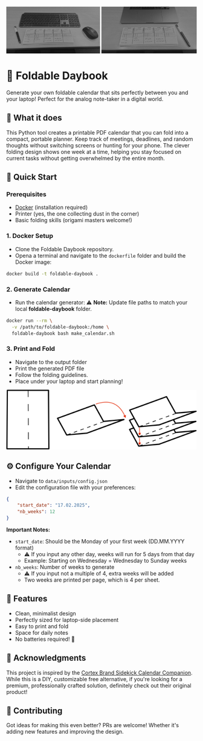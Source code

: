 ![Example](./doc/ex.png)

# 📅 Foldable Daybook

Generate your own foldable calendar that sits perfectly between you and your laptop! Perfect for the analog note-taker in a digital world.

## 🎯 What it does

This Python tool creates a printable PDF calendar that you can fold into a compact, portable planner. Keep track of meetings, deadlines, and random thoughts without switching screens or hunting for your phone. The clever folding design shows one week at a time, helping you stay focused on current tasks without getting overwhelmed by the entire month.

## 🚀 Quick Start

### Prerequisites
- [Docker](https://www.docker.com/) (installation required)
- Printer (yes, the one collecting dust in the corner)
- Basic folding skills (origami masters welcome!)

### 1. Docker Setup
* Clone the Foldable Daybook repository.
* Opena a terminal and navigate to the `dockerfile` folder and build the Docker image:

```bash
docker build -t foldable-daybook .
```

### 2. Generate Calendar
* Run the calendar generator:
⚠️ **Note:** Update file paths to match your local **foldable-daybook** folder.

```bash
docker run --rm \
  -v /path/to/foldable-daybook:/home \
  foldable-daybook bash make_calendar.sh
```

### 3. Print and Fold
* Navigate to the output folder
* Print the generated PDF file
* Follow the folding guidelines.
* Place under your laptop and start planning!

![Folding Instructions](./doc/fold.png)


## ⚙️ Configure Your Calendar 
* Navigate to `data/inputs/config.json`
* Edit the configuration file with your preferences:

```json
{
    "start_date": "17.02.2025",
    "nb_weeks": 12
}
```

**Important Notes:**
- `start_date`: Should be the Monday of your first week (DD.MM.YYYY format)
  - ⚠️ If you input any other day, weeks will run for 5 days from that day
  - Example: Starting on Wednesday = Wednesday to Sunday weeks
- `nb_weeks`: Number of weeks to generate
  - ⚠️ If you input not a multiple of 4, extra weeks will be added
  - Two weeks are printed per page, which is 4 per sheet.

## 🎨 Features

- Clean, minimalist design
- Perfectly sized for laptop-side placement
- Easy to print and fold
- Space for daily notes
- No batteries required! 🔋


## 🙏 Acknowledgments

This project is inspired by the [Cortex Brand Sidekick Calendar Companion](https://cottonbureau.com/p/JJGBJR/journal/sidekick-calendar-companion#/19301969/black-paper-12x7). While this is a DIY, customizable free alternative, if you're looking for a premium, professionally crafted solution, definitely check out their original product!

## 📝 Contributing

Got ideas for making this even better? PRs are welcome! Whether it's adding new features and improving the design.
